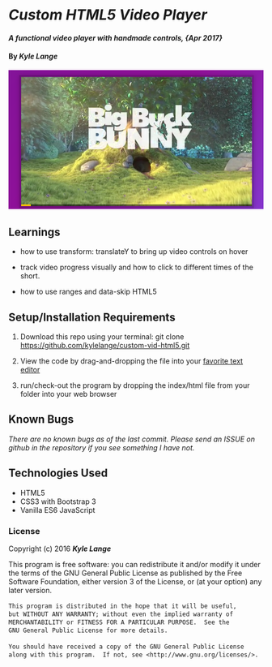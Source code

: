 # _Custom HTML5 Video Player_

#### _A functional video player with handmade controls, {Apr 2017}_

#### By _**Kyle Lange**_

![screenshot](video-screen.png)


## Learnings

* how to use transform: translateY to bring up video controls on hover

* track video progress visually and how to click to different times of the short.

* how to use ranges and data-skip HTML5


## Setup/Installation Requirements

1. Download this repo using your terminal: git clone https://github.com/kylelange/custom-vid-html5.git

2. View the code by drag-and-dropping the file into your [favorite text editor](https://atom.io)

3. run/check-out the program by dropping the index/html file from your folder into your web browser

## Known Bugs

_There are no known bugs as of the last commit. Please send an ISSUE on github in the repository if you see something I have not._

## Technologies Used

* HTML5
* CSS3 with Bootstrap 3
* Vanilla ES6 JavaScript

### License

Copyright (c) 2016 **_Kyle Lange_**

This program is free software: you can redistribute it and/or modify
    it under the terms of the GNU General Public License as published by
    the Free Software Foundation, either version 3 of the License, or
    (at your option) any later version.

    This program is distributed in the hope that it will be useful,
    but WITHOUT ANY WARRANTY; without even the implied warranty of
    MERCHANTABILITY or FITNESS FOR A PARTICULAR PURPOSE.  See the
    GNU General Public License for more details.

    You should have received a copy of the GNU General Public License
    along with this program.  If not, see <http://www.gnu.org/licenses/>.
